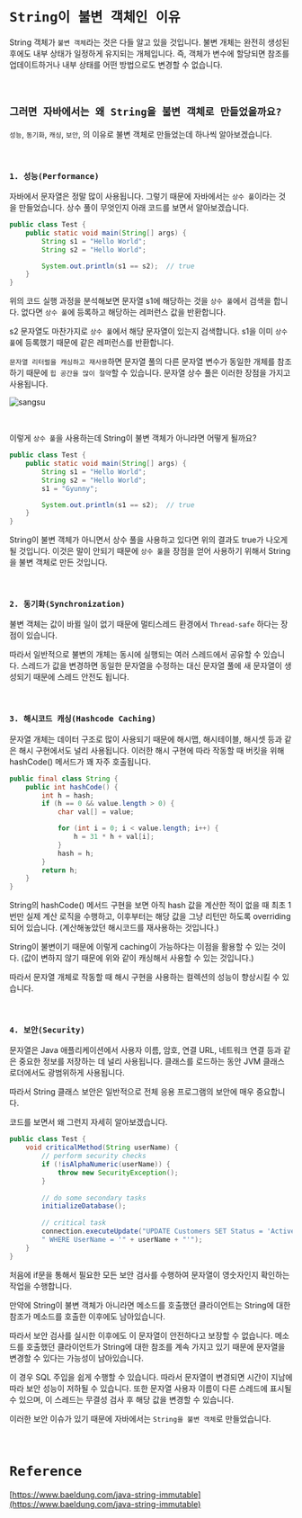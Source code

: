 # `String이 불변 객체인 이유`

String 객체가 `불변 객체`라는 것은 다들 알고 있을 것입니다. 불변 개체는 완전히 생성된 후에도 내부 상태가 일정하게 유지되는 개체입니다. 
즉, 객체가 변수에 할당되면 참조를 업데이트하거나 내부 상태를 어떤 방법으로도 변경할 수 없습니다. 

<br>

## `그러면 자바에서는 왜 String을 불변 객체로 만들었을까요?`

`성능`, `동기화`, `캐싱`, `보안`, 의 이유로 불변 객체로 만들었는데 하나씩 알아보겠습니다. 

<br>

### `1. 성능(Performance)`

자바에서 문자열은 정말 많이 사용됩니다. 그렇기 때문에 자바에서는 `상수 풀`이라는 것을 만들었습니다. 상수 풀이 무엇인지 아래 코드를 보면서 알아보겠습니다.

```java
public class Test {
    public static void main(String[] args) {
        String s1 = "Hello World";
        String s2 = "Hello World";

        System.out.println(s1 == s2);  // true
    }
}
```

위의 코드 실행 과정을 분석해보면 문자열 s1에 해당하는 것을 `상수 풀`에서 검색을 합니다. 없다면 `상수 풀`에 등록하고 해당하는 레퍼런스 값을 반환합니다.

s2 문자열도 마찬가지로 `상수 풀`에서 해당 문자열이 있는지 검색합니다. s1을 이미 `상수 풀`에 등록했기 때문에 같은 레퍼런스를 반환합니다. 

`문자열 리터럴을 캐싱하고 재사용`하면 문자열 풀의 다른 문자열 변수가 동일한 개체를 참조하기 때문에 `힙 공간을 많이 절약`할 수 있습니다. 문자열 상수 풀은 이러한 장점을 가지고 사용됩니다.

![sangsu](https://www.baeldung.com/wp-content/uploads/2018/08/Why_String_Is_Immutable_In_Java.jpg)

<br>

이렇게 `상수 풀`을 사용하는데 String이 불변 객체가 아니라면 어떻게 될까요?

```java
public class Test {
    public static void main(String[] args) {
        String s1 = "Hello World";
        String s2 = "Hello World";
        s1 = "Gyunny";

        System.out.println(s1 == s2);  // true
    }
}
```

String이 불변 객체가 아니면서 상수 풀을 사용하고 있다면 위의 결과도 true가 나오게 될 것입니다. 이것은 말이 안되기 때문에 `상수 풀`을 장점을 얻어 사용하기 위해서 String을 불변 객체로 만든 것입니다. 

<br>

### `2. 동기화(Synchronization)`

불변 객체는 값이 바뀔 일이 없기 때문에 멀티스레드 환경에서 `Thread-safe` 하다는 장점이 있습니다. 

따라서 일반적으로 불변의 개체는 동시에 실행되는 여러 스레드에서 공유할 수 있습니다. 스레드가 값을 변경하면 동일한 문자열을 수정하는 대신 문자열 풀에 새 문자열이 생성되기 때문에 스레드 안전도 됩니다. 

<br>

### `3. 해시코드 캐싱(Hashcode Caching)`

문자열 개체는 데이터 구조로 많이 사용되기 때문에 해시맵, 해시테이블, 해시셋 등과 같은 해시 구현에서도 널리 사용됩니다. 이러한 해시 구현에 따라 작동할 때 버킷을 위해 hashCode() 메서드가 꽤 자주 호출됩니다.

```java
public final class String {
    public int hashCode() {
        int h = hash;
        if (h == 0 && value.length > 0) {
            char val[] = value;

            for (int i = 0; i < value.length; i++) {
                h = 31 * h + val[i];
            }
            hash = h;
        }
        return h;
    }
}
```

String의 hashCode() 메서드 구현을 보면 아직 hash 값을 계산한 적이 없을 때 최초 1번만 실제 계산 로직을 수행하고, 이후부터는 해당 값을 그냥 리턴만 하도록 overriding 되어 있습니다.
(계산해놓았던 해시코드를 재사용하는 것입니다.)

String이 불변이기 때문에 이렇게 caching이 가능하다는 이점을 활용할 수 있는 것이다. (값이 변하지 않기 때문에 위와 같이 캐싱해서 사용할 수 있는 것입니다.)

따라서 문자열 개체로 작동할 때 해시 구현을 사용하는 컬렉션의 성능이 향상시킬 수 있습니다. 

<br>

### `4. 보안(Security)`

문자열은 Java 애플리케이션에서 사용자 이름, 암호, 연결 URL, 네트워크 연결 등과 같은 중요한 정보를 저장하는 데 널리 사용됩니다. 클래스를 로드하는 동안 JVM 클래스 로더에서도 광범위하게 사용됩니다.

따라서 String 클래스 보안은 일반적으로 전체 응용 프로그램의 보안에 매우 중요합니다. 

코드를 보면서 왜 그런지 자세히 알아보겠습니다. 

```java
public class Test {
    void criticalMethod(String userName) {
        // perform security checks
        if (!isAlphaNumeric(userName)) {
            throw new SecurityException(); 
        }
	
        // do some secondary tasks
        initializeDatabase();
	
        // critical task
        connection.executeUpdate("UPDATE Customers SET Status = 'Active' " +
        " WHERE UserName = '" + userName + "'");
    }
}
```

처음에 if문을 통해서 필요한 모든 보안 검사를 수행하여 문자열이 영숫자인지 확인하는 작업을 수행합니다. 

만약에 String이 불변 객체가 아니라면 메소드를 호출했던 클라이언트는 String에 대한 참조가 메소드를 호출한 이후에도 남아있습니다. 

따라서 보안 검사를 실시한 이후에도 이 문자열이 안전하다고 보장할 수 없습니다. 메소드를 호출했던 클라이언트가 String에 대한 참조를 계속 가지고 있기 때문에 문자열을 변경할 수 있다는 가능성이 남아있습니다.

이 경우 SQL 주입을 쉽게 수행할 수 있습니다. 따라서 문자열이 변경되면 시간이 지남에 따라 보안 성능이 저하될 수 있습니다.
또한 문자열 사용자 이름이 다른 스레드에 표시될 수 있으며, 이 스레드는 무결성 검사 후 해당 값을 변경할 수 있습니다.

이러한 보안 이슈가 있기 때문에 자바에서는 `String을 불변 객체`로 만들었습니다. 

<br>

# `Reference`

[https://www.baeldung.com/java-string-immutable](https://www.baeldung.com/java-string-immutable)
